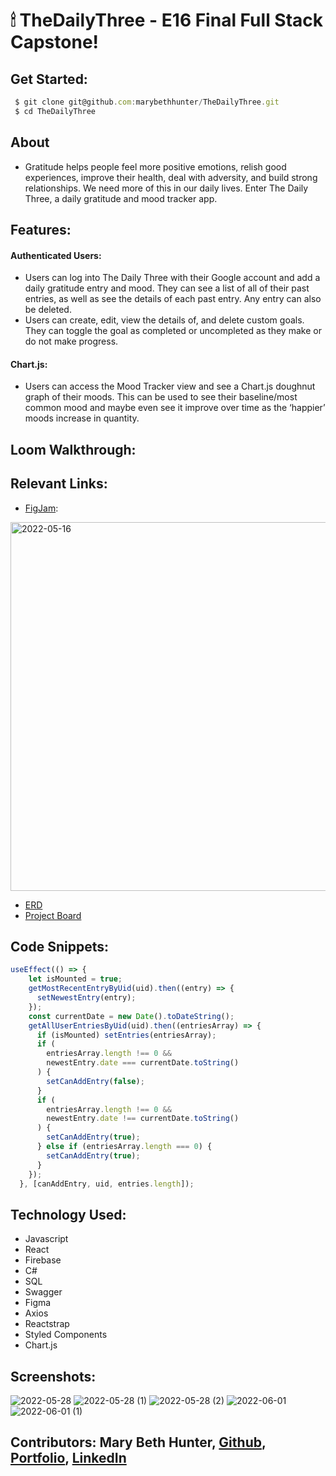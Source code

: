 # 🕯 TheDailyThree - E16 Final Full Stack Capstone!

## Get Started:


```javascript
 $ git clone git@github.com:marybethhunter/TheDailyThree.git
 $ cd TheDailyThree
```

## About
* Gratitude helps people feel more positive emotions, relish good experiences, improve their health, deal with adversity, and build strong relationships. We need more of this in our daily lives. Enter The Daily Three, a daily gratitude and mood tracker app.

## Features: 

#### **Authenticated Users**:
* Users can log into The Daily Three with their Google account and add a daily gratitude entry and mood. They can see a list of all of their past entries, as well as see the details of each past entry. Any entry can also be deleted.
* Users can create, edit, view the details of, and delete custom goals. They can toggle the goal as completed or uncompleted as they make or do not make progress.
#### **Chart.js**: 
* Users can access the Mood Tracker view and see a Chart.js doughnut graph of their moods. This can be used to see their baseline/most common mood and maybe even see it improve over time as the ‘happier’ moods increase in quantity.

## Loom Walkthrough:

## Relevant Links:
* [FigJam](https://www.figma.com/file/PJUBo3483VLoS8xX5NKurp/The-Daily-Three?node-id=0%3A1):

<img width="590" alt="2022-05-16" src="https://user-images.githubusercontent.com/86667443/168712328-c5c08932-6058-4b00-83a4-8d016dde493b.png">

* [ERD](https://dbdiagram.io/d/627712037f945876b6d5241b)
* [Project Board](https://github.com/marybethhunter/TheDailyThree/projects/1)

## Code Snippets:

```javascript
useEffect(() => {
    let isMounted = true;
    getMostRecentEntryByUid(uid).then((entry) => {
      setNewestEntry(entry);
    });
    const currentDate = new Date().toDateString();
    getAllUserEntriesByUid(uid).then((entriesArray) => {
      if (isMounted) setEntries(entriesArray);
      if (
        entriesArray.length !== 0 &&
        newestEntry.date === currentDate.toString()
      ) {
        setCanAddEntry(false);
      }
      if (
        entriesArray.length !== 0 &&
        newestEntry.date !== currentDate.toString()
      ) {
        setCanAddEntry(true);
      } else if (entriesArray.length === 0) {
        setCanAddEntry(true);
      }
    });
  }, [canAddEntry, uid, entries.length]);
```

## Technology Used:
* Javascript
* React
* Firebase
* C#
* SQL
* Swagger
* Figma
* Axios
* Reactstrap
* Styled Components
* Chart.js

## Screenshots:

![2022-05-28](https://user-images.githubusercontent.com/86667443/170832207-239132f5-79a2-46ea-a987-3d027d49a9cb.png)
![2022-05-28 (1)](https://user-images.githubusercontent.com/86667443/170832232-c34aa62d-a4a9-493d-a73c-02a32fa8145d.png)
![2022-05-28 (2)](https://user-images.githubusercontent.com/86667443/170832260-ca2af8a2-69e3-447b-ba31-740c697fdd2e.png)
![2022-06-01](https://user-images.githubusercontent.com/86667443/171479527-afdb3f52-92d6-45bc-bc00-b1fff6389c6a.png)
![2022-06-01 (1)](https://user-images.githubusercontent.com/86667443/171479545-87fd9087-c87c-4332-996f-f41a92d39eca.png)

## Contributors: Mary Beth Hunter, [Github](https://github.com/marybethhunter), [Portfolio](https://marybeth-hunter.com/), [LinkedIn](www.linkedin.com/in/marybhunter1)
